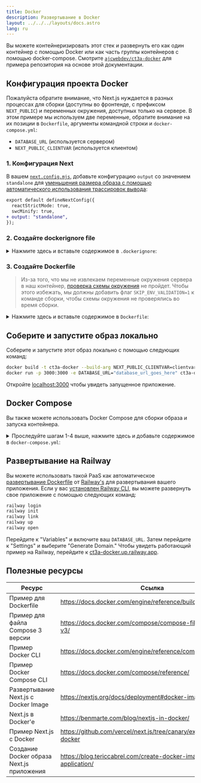 ```yaml
---
title: Docker
description: Развертывание в Docker
layout: ../../../layouts/docs.astro
lang: ru
---
```


Вы можете контейнеризировать этот стек и развернуть его как один контейнер с помощью Docker или как часть группы контейнеров с помощью docker-compose. Смотрите [`ajcwebdev/ct3a-docker`](https://github.com/ajcwebdev/ct3a-docker) для примера репозитория на основе этой документации.

## Конфигурация проекта Docker

Пожалуйста обратите внимание, что Next.js нуждается в разных процессах для сборки (доступны во фронтенде, с префиксом `NEXT_PUBLIC`) и переменных окружения, доступных только на сервере. В этом примере мы используем две переменные, обратите внимание на их позиции в `Dockerfile`, аргументы командной строки и `docker-compose.yml`:

- `DATABASE_URL` (используется сервером)
- `NEXT_PUBLIC_CLIENTVAR` (используется клиентом)

### 1. Конфигурация Next

В вашем [`next.config.mjs`](https://github.com/t3-oss/create-t3-app/blob/main/cli/template/base/next.config.mjs), добавьте конфигурацию `output` со значением `standalone` для [уменьшения размера образа с помощью автоматического использования трассировок вывода](https://nextjs.org/docs/advanced-features/output-file-tracing):

```diff
export default defineNextConfig({
  reactStrictMode: true,
  swcMinify: true,
+ output: "standalone",
});
```

### 2. Создайте dockerignore file

<details>
    <summary>
      Нажмите здесь и вставьте содержимое в <code>.dockerignore</code>:
    </summary>
<div class="content">

```
.env
Dockerfile
.dockerignore
node_modules
npm-debug.log
README.md
.next
.git
```

</div>

</details>

### 3. Создайте Dockerfile

> Из-за того, что мы не извлекаем переменные окружения сервера в наш контейнер, [проверка схемы окружения](/ru/usage/env-variables) не пройдет. Чтобы этого избежать, мы должны добавить флаг `SKIP_ENV_VALIDATION=1` к команде сборки, чтобы схемы окружения не проверялись во время сборки.

<details>
    <summary>
      Нажмите здесь и вставьте содержимое в <code>Dockerfile</code>:
    </summary>
<div class="content">

```docker
##### DEPENDENCIES

FROM --platform=linux/amd64 node:16-alpine3.16 AS deps
RUN apk add --no-cache libc6-compat openssl1.1-compat
WORKDIR /app

# Install Prisma Client - remove if not using Prisma

COPY prisma ./

# Install dependencies based on the preferred package manager

COPY package.json yarn.lock* package-lock.json* pnpm-lock.yaml\* ./

RUN \
 if [ -f yarn.lock ]; then yarn --frozen-lockfile; \
 elif [ -f package-lock.json ]; then npm ci; \
 elif [ -f pnpm-lock.yaml ]; then yarn global add pnpm && pnpm i; \
 else echo "Lockfile not found." && exit 1; \
 fi

##### BUILDER

FROM --platform=linux/amd64 node:16-alpine3.16 AS builder
ARG DATABASE_URL
ARG NEXT_PUBLIC_CLIENTVAR
WORKDIR /app
COPY --from=deps /app/node_modules ./node_modules
COPY . .

# ENV NEXT_TELEMETRY_DISABLED 1

RUN \
 if [ -f yarn.lock ]; then SKIP_ENV_VALIDATION=1 yarn build; \
 elif [ -f package-lock.json ]; then SKIP_ENV_VALIDATION=1 npm run build; \
 elif [ -f pnpm-lock.yaml ]; then yarn global add pnpm && SKIP_ENV_VALIDATION=1 pnpm run build; \
 else echo "Lockfile not found." && exit 1; \
 fi

##### RUNNER

FROM --platform=linux/amd64 node:16-alpine3.16 AS runner
WORKDIR /app

ENV NODE_ENV production

# ENV NEXT_TELEMETRY_DISABLED 1

RUN addgroup --system --gid 1001 nodejs
RUN adduser --system --uid 1001 nextjs

COPY --from=builder /app/next.config.mjs ./
COPY --from=builder /app/public ./public
COPY --from=builder /app/package.json ./package.json

COPY --from=builder --chown=nextjs:nodejs /app/.next/standalone ./
COPY --from=builder --chown=nextjs:nodejs /app/.next/static ./.next/static

USER nextjs
EXPOSE 3000
ENV PORT 3000

CMD ["node", "server.js"]

```

> **_Заметки_**
>
> - _Эмуляция `--platform=linux/amd64` может не быть необходимой после перехода на Node 18._
> - _Посмотрите [`node:alpine`](https://github.com/nodejs/docker-node/tree/b4117f9333da4138b03a546ec926ef50a31506c3#nodealpine) чтобы понять, почему `libc6-compat` может быть необходим._ -_Использование пакетов базирующихся на Alpine 3.17 [может привести к ошибке](https://github.com/t3-oss/create-t3-app/issues/975). Установка `engineType = "binary"` решает проблему с Alpine 3.17, [но имеет связанные с этим затраты производительности](https://www.prisma.io/docs/concepts/components/prisma-engines/query-engine#the-query-engine-at-runtime)._
> - _Next.js собирает [анонимные данные о телеметрии общего использования](https://nextjs.org/telemetry). Раскомментируйте первый экземпляр `ENV NEXT_TELEMETRY_DISABLED 1`, чтобы отключить телеметрию во время сборки. Раскомментируйте второй экземпляр, чтобы отключить телеметрию во время выполнения._

</div>
</details>

## Соберите и запустите образ локально

Соберите и запустите этот образ локально с помощью следующих команд:

```bash
docker build -t ct3a-docker --build-arg NEXT_PUBLIC_CLIENTVAR=clientvar .
docker run -p 3000:3000 -e DATABASE_URL="database_url_goes_here" ct3a-docker
```

Откройте [localhost:3000](http://localhost:3000/) чтобы увидеть запущенное приложение.

## Docker Compose

Вы также можете использовать Docker Compose для сборки образа и запуска контейнера.

<details>
    <summary>
      Проследуйте шагам 1-4 выше, нажмите здесь и добавьте содержимое в <code>docker-compose.yml</code>:
    </summary>
<div class="content">

```yaml
version: "3.9"
services:
  app:
    platform: "linux/amd64"
    build:
      context: .
      dockerfile: Dockerfile
      args:
        NEXT_PUBLIC_CLIENTVAR: "clientvar"
    working_dir: /app
    ports:
      - "3000:3000"
    image: t3-app
    environment:
      - DATABASE_URL=database_url_goes_here
```

Запустите с помощью команды `docker compose up`:

```bash
docker compose up
```

Откройте [localhost:3000](http://localhost:3000/) чтобы увидеть запущенное приложение.

</div>
</details>

## Развертывание на Railway

Вы можете использовать такой PaaS как автоматическое [развертывание Dockerfile](https://docs.railway.app/deploy/dockerfiles) от [Railway's](https://railway.app) для развертывания вашего приложения. Если у вас [установлен Railway CLI](https://docs.railway.app/develop/cli#install), вы можете развернуть свое приложение с помощью следующих команд:

```bash
railway login
railway init
railway link
railway up
railway open
```

Перейдите к "Variables" и включите ваш `DATABASE_URL`. Затем перейдите к "Settings" и выберите "Generate Domain." Чтобы увидеть работающий пример на Railway, перейдите к [ct3a-docker.up.railway.app](https://ct3a-docker.up.railway.app/).

## Полезные ресурсы

| Ресурс                                    | Ссылка                                                               |
| ----------------------------------------- | -------------------------------------------------------------------- |
| Пример для Dockerfile                     | https://docs.docker.com/engine/reference/builder/                    |
| Пример для файла Compose 3 версии         | https://docs.docker.com/compose/compose-file/compose-file-v3/        |
| Пример Docker CLI                         | https://docs.docker.com/engine/reference/commandline/docker/         |
| Пример Docker Compose CLI                 | https://docs.docker.com/compose/reference/                           |
| Развертывание Next.js с Docker Image      | https://nextjs.org/docs/deployment#docker-image                      |
| Next.js в Docker'е                        | https://benmarte.com/blog/nextjs-in-docker/                          |
| Пример Next.js с Docker                   | https://github.com/vercel/next.js/tree/canary/examples/with-docker   |
| Создание Docker образа Next.js приложения | https://blog.tericcabrel.com/create-docker-image-nextjs-application/ |
